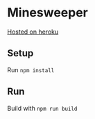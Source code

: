 # Minesweeper

[Hosted on heroku](https://no-minesweeper.herokuapp.com/)

## Setup

Run `npm install`

## Run

Build with `npm run build`
